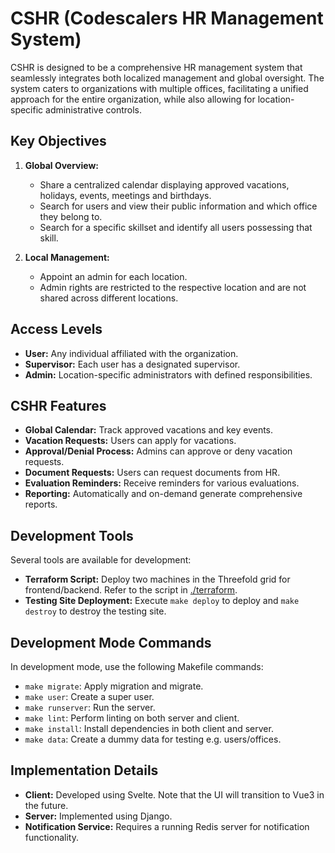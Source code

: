 # CSHR (Codescalers HR Management System)

CSHR is designed to be a comprehensive HR management system that seamlessly integrates both localized management and global oversight. The system caters to organizations with multiple offices, facilitating a unified approach for the entire organization, while also allowing for location-specific administrative controls.

## Key Objectives

1. **Global Overview:**
   - Share a centralized calendar displaying approved vacations, holidays, events, meetings and birthdays.
   - Search for users and view their public information and which office they belong to.
   - Search for a specific skillset and identify all users possessing that skill.

2. **Local Management:**
   - Appoint an admin for each location.
   - Admin rights are restricted to the respective location and are not shared across different locations.

## Access Levels

- **User:** Any individual affiliated with the organization.
- **Supervisor:** Each user has a designated supervisor.
- **Admin:** Location-specific administrators with defined responsibilities.

## CSHR Features

- **Global Calendar:** Track approved vacations and key events.
- **Vacation Requests:** Users can apply for vacations.
- **Approval/Denial Process:** Admins can approve or deny vacation requests.
- **Document Requests:** Users can request documents from HR.
- **Evaluation Reminders:** Receive reminders for various evaluations.
- **Reporting:** Automatically and on-demand generate comprehensive reports.

## Development Tools

Several tools are available for development:

- **Terraform Script:** Deploy two machines in the Threefold grid for frontend/backend. Refer to the script in [./terraform](./terraform/main.tf).
- **Testing Site Deployment:** Execute `make deploy` to deploy and `make destroy` to destroy the testing site.

## Development Mode Commands

In development mode, use the following Makefile commands:

- `make migrate`: Apply migration and migrate.
- `make user`: Create a super user.
- `make runserver`: Run the server.
- `make lint`: Perform linting on both server and client.
- `make install`: Install dependencies in both client and server.
- `make data`: Create a dummy data for testing e.g. users/offices.

## Implementation Details

- **Client:** Developed using Svelte. Note that the UI will transition to Vue3 in the future.
- **Server:** Implemented using Django.
- **Notification Service:** Requires a running Redis server for notification functionality.
